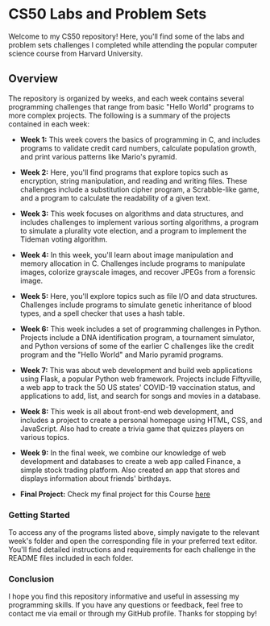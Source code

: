 # CS50 Labs and Problem Sets
Welcome to my CS50 repository! Here, you'll find some of the labs and problem sets challenges I completed while attending the popular computer science course from Harvard University.

## Overview
The repository is organized by weeks, and each week contains several programming challenges that range from basic "Hello World" programs to more complex projects. The following is a summary of the projects contained in each week:

- **Week 1:** This week covers the basics of programming in C, and includes programs to validate credit card numbers, calculate population growth, and print various patterns like Mario's pyramid.

- **Week 2:** Here, you'll find programs that explore topics such as encryption, string manipulation, and reading and writing files. These challenges include a substitution cipher program, a Scrabble-like game, and a program to calculate the readability of a given text.

- **Week 3:** This week focuses on algorithms and data structures, and includes challenges to implement various sorting algorithms, a program to simulate a plurality vote election, and a program to implement the Tideman voting algorithm.

- **Week 4:** In this week, you'll learn about image manipulation and memory allocation in C. Challenges include programs to manipulate images, colorize grayscale images, and recover JPEGs from a forensic image.

- **Week 5:** Here, you'll explore topics such as file I/O and data structures. Challenges include programs to simulate genetic inheritance of blood types, and a spell checker that uses a hash table.

- **Week 6:** This week includes a set of programming challenges in Python. Projects include a DNA identification program, a tournament simulator, and Python versions of some of the earlier C challenges like the credit program and the "Hello World" and Mario pyramid programs.

- **Week 7:** This was about web development and build web applications using Flask, a popular Python web framework. Projects include Fiftyville, a web app to track the 50 US states' COVID-19 vaccination status, and applications to add, list, and search for songs and movies in a database.

- **Week 8:** This week is all about front-end web development, and includes a project to create a personal homepage using HTML, CSS, and JavaScript. Also had to create a trivia game that quizzes players on various topics.

- **Week 9:** In the final week, we combine our knowledge of web development and databases to create a web app called Finance, a simple stock trading platform. Also created an app that stores and displays information about friends' birthdays.

- **Final Project:** Check my final project for this Course [here](https://github.com/joaquim25/Final-CS-50)

### Getting Started
To access any of the programs listed above, simply navigate to the relevant week's folder and open the corresponding file in your preferred text editor. You'll find detailed instructions and requirements for each challenge in the README files included in each folder.

### Conclusion
I hope you find this repository informative and useful in assessing my programming skills. If you have any questions or feedback, feel free to contact me via email or through my GitHub profile. Thanks for stopping by!
